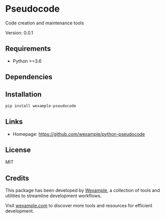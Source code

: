 # Pseudocode

Code creation and maintenance tools

Version: 0.0.1

## Requirements

- Python >=3.6

## Dependencies



## Installation

```bash
pip install wexample-pseudocode
```

## Links

- Homepage: https://github.com/wexample/python-pseudocode

## License

MIT
## Credits

This package has been developed by [Wexample](https://wexample.com), a collection of tools and utilities to streamline development workflows.

Visit [wexample.com](https://wexample.com) to discover more tools and resources for efficient development.